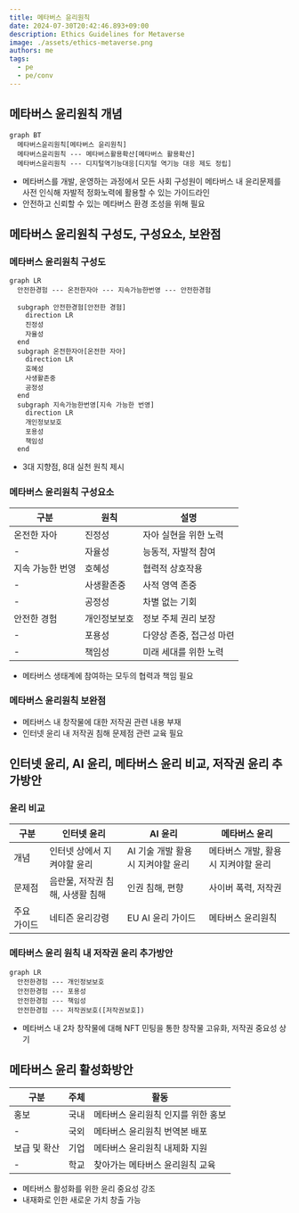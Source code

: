```yaml
---
title: 메타버스 윤리원칙
date: 2024-07-30T20:42:46.893+09:00
description: Ethics Guidelines for Metaverse
image: ./assets/ethics-metaverse.png
authors: me
tags:
  - pe
  - pe/conv
---
```


## 메타버스 윤리원칙 개념

```mermaid
graph BT
  메타버스윤리원칙[메타버스 윤리원칙]
  메타버스윤리원칙 --- 메타버스활용확산[메타버스 활용확산]
  메타버스윤리원칙 --- 디지털역기능대응[디지털 역기능 대응 제도 정립]
```

- 메타버스를 개발, 운영하는 과정에서 모든 사회 구성원이 메타버스 내 윤리문제를 사전 인식해 자발적 정화노력에 활용할 수 있는 가이드라인
- 안전하고 신뢰할 수 있는 메타버스 환경 조성을 위해 필요

## 메타버스 윤리원칙 구성도, 구성요소, 보완점

### 메타버스 윤리원칙 구성도

```mermaid
graph LR
  안전한경험 --- 온전한자아 --- 지속가능한번영 --- 안전한경험

  subgraph 안전한경험[안전한 경험]
    direction LR
    진정성
    자율성
  end
  subgraph 온전한자아[온전한 자아]
    direction LR
    호혜성
    사생활존중
    공정성
  end
  subgraph 지속가능한번영[지속 가능한 번영]
    direction LR
    개인정보보호
    포용성
    책임성
  end
```

- 3대 지향점, 8대 실천 원칙 제시

### 메타버스 윤리원칙 구성요소

| 구분 | 원칙 | 설명 |
| --- | --- | --- |
| 온전한 자아 | 진정성 | 자아 실현을 위한 노력 |
| - | 자율성 | 능동적, 자발적 참여 |
| 지속 가능한 번영 | 호혜성 | 협력적 상호작용 |
| - | 사생활존중 | 사적 영역 존중 |
| - | 공정성 | 차별 없는 기회 |
| 안전한 경험 | 개인정보보호 | 정보 주체 권리 보장 |
| - | 포용성 | 다양상 존중, 접근성 마련 |
| - | 책임성 | 미래 세대를 위한 노력 |

- 메타버스 생태계에 참여하는 모두의 협력과 책임 필요

### 메타버스 윤리원칙 보완점

- 메타버스 내 창작물에 대한 저작권 관련 내용 부재
- 인터넷 윤리 내 저작권 침해 문제점 관련 교육 필요

## 인터넷 윤리, AI 윤리, 메타버스 윤리 비교, 저작권 윤리 추가방안

### 윤리 비교

| 구분 | 인터넷 윤리 | AI 윤리 | 메타버스 윤리 |
| --- | --- | --- | --- |
| 개념 | 인터넷 상에서 지켜야할 윤리 | AI 기술 개발 활용시 지켜야할 윤리 | 메타버스 개발, 활용시 지켜야할 윤리 |
| 문제점 | 음란물, 저작권 침해, 사생활 침해 | 인권 침해, 편향 | 사이버 폭력, 저작권 |
| 주요 가이드 | 네티즌 윤리강령 | EU AI 윤리 가이드 | 메타버스 윤리원칙 |

### 메타버스 윤리 원칙 내 저작권 윤리 추가방안

```mermaid
graph LR
  안전한경험 --- 개인정보보호
  안전한경험 --- 포용성
  안전한경험 --- 책임성
  안전한경험 --- 저작권보호([저작권보호])
```

- 메타버스 내 2차 창작물에 대해 NFT 민팅을 통한 창작물 고유화, 저작권 중요성 상기

## 메타버스 윤리 활성화방안

| 구분 | 주체 | 활동 |
| --- | --- | --- |
| 홍보 | 국내 | 메타버스 윤리원칙 인지를 위한 홍보 |
| - | 국외 | 메타버스 윤리원칙 번역본 배포 |
| 보급 및 확산 | 기업 | 메타버스 윤리원칙 내제화 지원 |
| - | 학교 | 찾아가는 메타버스 윤리원칙 교육 |

- 메타버스 활성화를 위한 윤리 중요성 강조
- 내재화로 인한 새로운 가치 창출 가능
